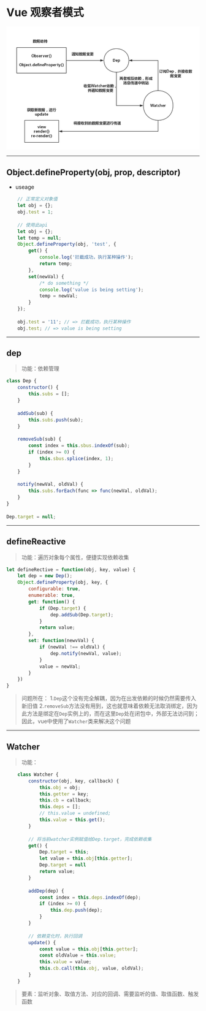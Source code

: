 # Vue 观察者模式
![数据流向图](./imgs/Observer.png)

<hr/>

## Object.defineProperty(obj, prop, descriptor)
- useage 
``` javascript
    // 正常定义对象值
    let obj = {};
    obj.test = 1;

    // 使用此api
    let obj = {};
    let temp = null;
    Object.defineProperty(obj, 'test', {
        get() {
            console.log('拦截成功，执行某种操作');
            return temp;
        },
        set(newVal) {
            /* do something */
            console.log('value is being setting');
            temp = newVal;
        }
    });

    obj.test = '11'; // => 拦截成功，执行某种操作
    obj.test; // => value is being setting
```

<hr/>

## 

## dep
> 功能：依赖管理
``` javascript
class Dep {
    constructor() {
        this.subs = [];
    }

    addSub(sub) {
        this.subs.push(sub);
    }

    removeSub(sub) {
        const index = this.sbus.indexOf(sub);
        if (index >= 0) {
            this.sbus.splice(index, 1);
        }
    }

    notify(newVal, oldVal) {
        this.subs.forEach(func => func(newVal, oldVal);
    }
}

Dep.target = null;
```

<hr/>

## defineReactive
> 功能：遍历对象每个属性，便捷实现依赖收集
``` javascript
let defineRective = function(obj, key, value) {
    let dep = new Dep();
    Object.defineProperty(obj, key, {
        configurable: true,
        enumerable: true,
        get: function() {
            if (Dep.target) {
                dep.addSub(Dep.target);
            }
            return value;
        },
        set: function(newvVal) {
            if (newVal !== oldVal) {
                dep.notify(newVal, value);
            }
            value = newVal;
        }
    })
}
```
> 问题所在：
1.`Dep`这个没有完全解耦，因为在出发依赖的时候仍然需要传入新旧值
2.`removeSub`方法没有用到，这也就意味着依赖无法取消绑定，因为此方法是绑定在`Dep`实例上的，而在这里`Dep`处在闭包中，外部无法访问到；因此，vue中使用了`Watcher`类来解决这个问题

<hr/>

## Watcher
> 功能：
``` javascript
    class Watcher {
        constructor(obj, key, callback) {
            this.obj = obj;
            this.getter = key;
            this.cb = callback;
            this.deps = [];
            // this.value = undefined;
            this.value = this.get();
        }

        // 将当前watcher实例赋值给Dep.target，完成依赖收集
        get() {
            Dep.target = this;
            let value = this.obj[this.getter];
            Dep.target = null
            return value;
        }
            
        addDep(dep) {
            const index = this.deps.indexOf(dep);
            if (index >= 0) {
                this.dep.push(dep);
            }
        }

        // 依赖变化时，执行回调
        update() {
            const value = this.obj[this.getter];
            const oldValue = this.value;
            this.value = value;
            this.cb.call(this.obj, value, oldVal);
        }
    }
```
> 要素：监听对象、取值方法、对应的回调、需要监听的值、取值函数、触发函数